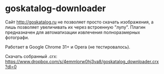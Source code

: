 # goskatalog-downloader
Сайт http://goskatalog.ru не позволяет просто скачать изображения, а лишь позволяет увеличивать их через встроенную "лупу". Плагин предназначен для автоматизации извлечения полноразмерных фотографи.

Работает в Google Chrome 31+ и Opera (не тестировалось).

Скачать собранный .crx: https://www.dropbox.com/s/4emmlorw0hj3va8/goskatalog_downloader.crx?dl=0
